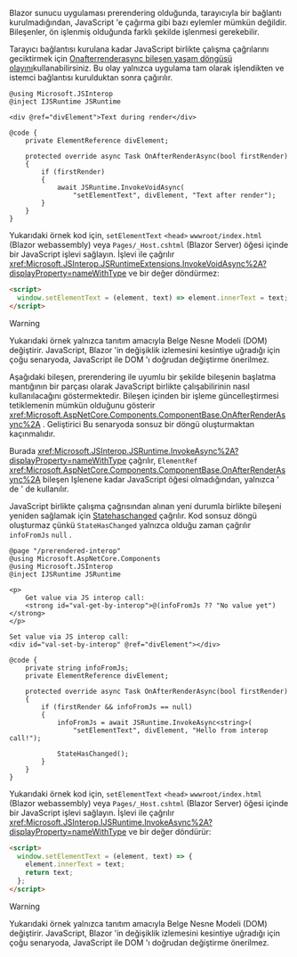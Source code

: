 Blazor sunucu uygulaması prerendering olduğunda, tarayıcıyla bir bağlantı kurulmadığından, JavaScript 'e çağırma gibi bazı eylemler mümkün değildir. Bileşenler, ön işlenmiş olduğunda farklı şekilde işlenmesi gerekebilir.

Tarayıcı bağlantısı kurulana kadar JavaScript birlikte çalışma çağrılarını geciktirmek için [Onafterrenderasync bileşen yaşam döngüsü olayını](xref:blazor/components/lifecycle#after-component-render)kullanabilirsiniz. Bu olay yalnızca uygulama tam olarak işlendikten ve istemci bağlantısı kurulduktan sonra çağırılır.

```cshtml
@using Microsoft.JSInterop
@inject IJSRuntime JSRuntime

<div @ref="divElement">Text during render</div>

@code {
    private ElementReference divElement;

    protected override async Task OnAfterRenderAsync(bool firstRender)
    {
        if (firstRender)
        {
            await JSRuntime.InvokeVoidAsync(
                "setElementText", divElement, "Text after render");
        }
    }
}
```

Yukarıdaki örnek kod için, `setElementText` `<head>` `wwwroot/index.html` (Blazor webassembly) veya `Pages/_Host.cshtml` (Blazor Server) öğesi içinde bir JavaScript işlevi sağlayın. İşlevi ile çağrılır <xref:Microsoft.JSInterop.JSRuntimeExtensions.InvokeVoidAsync%2A?displayProperty=nameWithType> ve bir değer döndürmez:

```html
<script>
  window.setElementText = (element, text) => element.innerText = text;
</script>
```

> [!WARNING]
> Yukarıdaki örnek yalnızca tanıtım amacıyla Belge Nesne Modeli (DOM) değiştirir. JavaScript, Blazor 'in değişiklik izlemesini kesintiye uğradığı için çoğu senaryoda, JavaScript ile DOM 'ı doğrudan değiştirme önerilmez.

Aşağıdaki bileşen, prerendering ile uyumlu bir şekilde bileşenin başlatma mantığının bir parçası olarak JavaScript birlikte çalışabilirinin nasıl kullanılacağını göstermektedir. Bileşen içinden bir işleme güncelleştirmesi tetiklemenin mümkün olduğunu gösterir <xref:Microsoft.AspNetCore.Components.ComponentBase.OnAfterRenderAsync%2A> . Geliştirici Bu senaryoda sonsuz bir döngü oluşturmaktan kaçınmalıdır.

Burada <xref:Microsoft.JSInterop.JSRuntime.InvokeAsync%2A?displayProperty=nameWithType> çağrılır, `ElementRef` <xref:Microsoft.AspNetCore.Components.ComponentBase.OnAfterRenderAsync%2A> bileşen Işlenene kadar JavaScript öğesi olmadığından, yalnızca ' de ' de kullanılır.

JavaScript birlikte çalışma çağrısından alınan yeni durumla birlikte bileşeni yeniden sağlamak için [Statehaschanged](xref:blazor/components/lifecycle#state-changes) çağrılır. Kod sonsuz döngü oluşturmaz çünkü `StateHasChanged` yalnızca olduğu zaman çağrılır `infoFromJs` `null` .

```cshtml
@page "/prerendered-interop"
@using Microsoft.AspNetCore.Components
@using Microsoft.JSInterop
@inject IJSRuntime JSRuntime

<p>
    Get value via JS interop call:
    <strong id="val-get-by-interop">@(infoFromJs ?? "No value yet")</strong>
</p>

Set value via JS interop call:
<div id="val-set-by-interop" @ref="divElement"></div>

@code {
    private string infoFromJs;
    private ElementReference divElement;

    protected override async Task OnAfterRenderAsync(bool firstRender)
    {
        if (firstRender && infoFromJs == null)
        {
            infoFromJs = await JSRuntime.InvokeAsync<string>(
                "setElementText", divElement, "Hello from interop call!");

            StateHasChanged();
        }
    }
}
```

Yukarıdaki örnek kod için, `setElementText` `<head>` `wwwroot/index.html` (Blazor webassembly) veya `Pages/_Host.cshtml` (Blazor Server) öğesi içinde bir JavaScript işlevi sağlayın. İşlevi ile çağrılır <xref:Microsoft.JSInterop.IJSRuntime.InvokeAsync%2A?displayProperty=nameWithType> ve bir değer döndürür:

```html
<script>
  window.setElementText = (element, text) => {
    element.innerText = text;
    return text;
  };
</script>
```

> [!WARNING]
> Yukarıdaki örnek yalnızca tanıtım amacıyla Belge Nesne Modeli (DOM) değiştirir. JavaScript, Blazor 'in değişiklik izlemesini kesintiye uğradığı için çoğu senaryoda, JavaScript ile DOM 'ı doğrudan değiştirme önerilmez.
